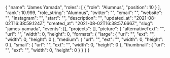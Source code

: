 {
 "name": "James Yamada",
 "roles": [
  {
   "role": "Alumnus",
   "position": 10
  }
 ],
 "rank": 10.999,
 "role_string": "Alumnus",
 "twitter": "",
 "email": "",
 "website": "",
 "instagram": "",
 "start": "",
 "description": "",
 "updated_at": "2021-08-02T16:38:59.124Z",
 "created_at": "2021-08-02T16:38:57.666Z",
 "slug": "james-yamada",
 "events": [],
 "projects": [],
 "picture": {
  "alternativeText": "",
  "url": "",
  "width": 0,
  "height": 0,
  "formats": {
   "large": {
    "url": "",
    "ext": "",
    "width": 0,
    "height": 0
   },
   "medium": {
    "url": "",
    "ext": "",
    "width": 0,
    "height": 0
   },
   "small": {
    "url": "",
    "ext": "",
    "width": 0,
    "height": 0
   },
   "thumbnail": {
    "url": "",
    "ext": "",
    "width": 0,
    "height": 0
   }
  }
 }
}